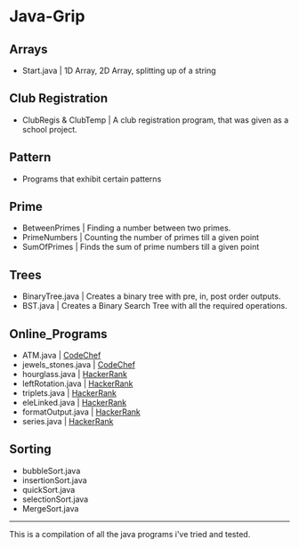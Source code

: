 # Java-Grip
## Arrays
- Start.java | 1D Array, 2D Array, splitting up of a string
## Club Registration
- ClubRegis & ClubTemp | A club registration program, that was given as a school project.
## Pattern
- Programs that exhibit certain patterns
## Prime
- BetweenPrimes | Finding a number between two primes.
- PrimeNumbers | Counting the number of primes till a given point
- SumOfPrimes | Finds the sum of prime numbers till a given point
## Trees
- BinaryTree.java | Creates a binary tree with pre, in, post order outputs.
- BST.java | Creates a Binary Search Tree with all the required operations.
## Online_Programs
- ATM.java | <a href="https://www.codechef.com/problems/HS08TEST">CodeChef</a>
- jewels_stones.java | <a href="https://www.codechef.com/problems/STONES">CodeChef</a>
- hourglass.java | <a href="https://www.hackerrank.com/challenges/2d-array/problem">HackerRank</a>
- leftRotation.java | <a href="https://www.hackerrank.com/challenges/array-left-rotation/problem">HackerRank</a>
- triplets.java | <a href="https://www.hackerrank.com/challenges/compare-the-triplets/problem">HackerRank</a>
- eleLinked.java | <a href="https://www.hackerrank.com/challenges/print-the-elements-of-a-linked-list/problem">HackerRank</a>
- formatOutput.java | <a href="https://www.hackerrank.com/challenges/java-output-formatting/problem">HackerRank</a>
- series.java | <a href="https://www.hackerrank.com/challenges/java-loops/problem?h_r=profile">HackerRank</a>
## Sorting
- bubbleSort.java
- insertionSort.java
- quickSort.java
- selectionSort.java
- MergeSort.java
---
 This is a compilation of all the java programs i've tried and tested.
